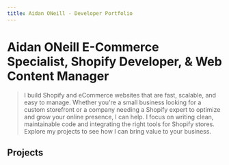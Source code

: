 ```yaml
---
title: Aidan ONeill - Developer Portfolio
---
```

# Aidan ONeill **E-Commerce Specialist, Shopify Developer, & Web Content Manager**
> I build Shopify and eCommerce websites that are fast, scalable, and easy to manage. Whether you're a small business looking for a custom storefront or a company needing a Shopify expert to optimize and grow your online presence, I can help. I focus on writing clean, maintainable code and integrating the right tools for Shopify stores. Explore my projects to see how I can bring value to your business.

## Projects
